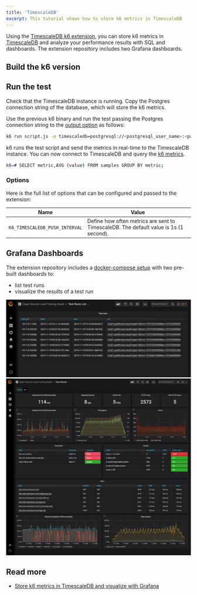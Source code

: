 ```yaml
---
title: 'TimescaleDB'
excerpt: This tutorial shows how to store k6 metrics in TimescaleDB
---
```


Using the [TimescaleDB k6 extension](https://github.com/grafana/xk6-output-timescaledb), you can store k6 metrics in [TimescaleDB](https://www.timescale.com/) and analyze your performance results with SQL and dashboards. The extension repository includes two Grafana dashboards.


## Build the k6 version

<InstallationInstructions extensionUrl="github.com/grafana/xk6-output-timescaledb"/>

## Run the test

Check that the TimescaleDB instance is running. Copy the Postgres connection string of the database, which will store the k6 metrics. 

Use the previous k6 binary and run the test passing the Postgres connection string to the [output option](/using-k6/options/#results-output) as follows:


```bash
k6 run script.js -o timescaledb=postgresql://<postgresql_user_name>:<password>@<ip>:<port>/<database>
```

k6 runs the test script and send the metrics in real-time to the TimescaleDB instance. You can now connect to TimescaleDB and query the [k6 metrics]().

```bash
k6=# SELECT metric,AVG (value) FROM samples GROUP BY metric;
```

### Options

Here is the full list of options that can be configured and passed to the extension:

| Name                                     | Value                                                                                                       |
| ---------------------------------------- | ----------------------------------------------------------------------------------------------------------- |
| `K6_TIMESCALEDB_PUSH_INTERVAL`                     | Define how often metrics are sent to TimescaleDB. The default value is 1s (1 second).  |

## Grafana Dashboards

The extension repository includes a [docker-compose setup](https://github.com/grafana/xk6-output-timescaledb/#docker-compose) with two pre-built dashboards to: 
- list test runs
- visualize the results of a test run


![TimescaleDB list test runs](./images/TimescaleDB/dashboard-test-runs.png)
![TimescaleDB k6 results](./images/TimescaleDB/dashboard-test-result.png)

## Read more

- [Store k6 metrics in TimescaleDB and visualize with Grafana](https://k6.io/blog/store-k6-metrics-in-timescaledb-and-visualize-with-grafana/)